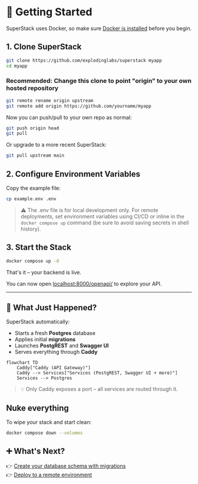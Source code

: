 # 🚀 Getting Started

SuperStack uses Docker, so make sure [Docker is
installed](https://docs.docker.com/get-docker/) before you begin.

## 1. Clone SuperStack

```sh
git clone https://github.com/explodinglabs/superstack myapp
cd myapp
```

### Recommended: Change this clone to point "origin" to your own hosted repository

```sh
git remote rename origin upstream
git remote add origin https://github.com/yourname/myapp
```

Now you can push/pull to your own repo as normal:

```sh
git push origin head
git pull
```

Or upgrade to a more recent SuperStack:

```sh
git pull upstream main
```

## 2. Configure Environment Variables

Copy the example file:

```sh
cp example.env .env
```

> ⚠️ The .env file is for local development only. For remote deployments,
> set environment variables using CI/CD or inline in the `docker compose up` command (be sure to avoid saving secrets in shell history).

## 3. Start the Stack

```sh
docker compose up -d
```

That's it – your backend is live.

You can now open [localhost:8000/openapi/](http://localhost:8000/openapi/)
to explore your API.

---

## 🧩 What Just Happened?

SuperStack automatically:

- Starts a fresh **Postgres** database
- Applies initial **migrations**
- Launches **PostgREST** and **Swagger UI**
- Serves everything through **Caddy**

```mermaid
flowchart TD
    Caddy["Caddy (API Gateway)"]
    Caddy --> Services["Services (PostgREST, Swagger UI + more)"]
    Services --> Postgres
```

> 💡 Only Caddy exposes a port – all services are routed through it.

## Nuke everything

To wipe your stack and start clean:

```sh
docker compose down --volumes
```

## ➕ What's Next?

👉 [Create your database schema with migrations](migrations.md)  
👉 [Deploy to a remote environment](deploying.md)
